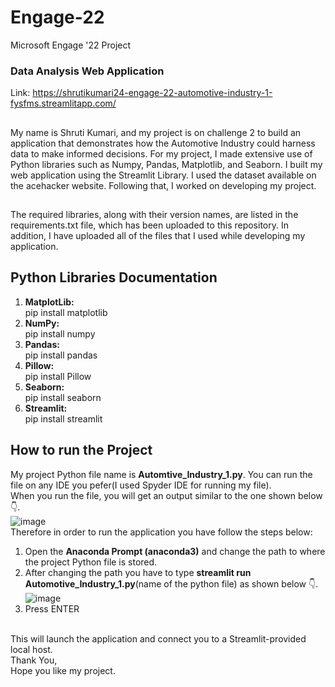 # Engage-22
Microsoft Engage '22 Project
### Data Analysis Web Application
Link: https://shrutikumari24-engage-22-automotive-industry-1-fysfms.streamlitapp.com/
##
My name is Shruti Kumari, and my project is on challenge 2 to build an application that demonstrates how the Automotive Industry could harness data to make informed decisions. For my project, I made extensive use of Python libraries such as Numpy, Pandas, Matplotlib, and Seaborn. I built my web application using the Streamlit Library. I used the dataset available on the acehacker website. Following that, I worked on developing my project.
##
The required libraries, along with their version names, are listed in the requirements.txt file, which has been uploaded to this repository. In addition, I have uploaded all of the files that I used while developing my application.
<br />
## Python Libraries Documentation
1. **MatplotLib:**<br />
    pip install matplotlib
2. **NumPy:**<br />
    pip install numpy
3. **Pandas:**<br />
    pip install pandas
4. **Pillow:**<br />
    pip install Pillow
5. **Seaborn:**<br />
    pip install seaborn
6. **Streamlit:**<br />
    pip install streamlit
###
## How to run the Project
My project Python file name is **Automtive_Industry_1.py**. You can run the file on any IDE you pefer(I used Spyder IDE for running my file).
<br />
When you run the file, you will get an output similar to the one shown below 👇.<br />
![image](https://user-images.githubusercontent.com/102343505/170865322-577a73b7-5fbe-4349-b75a-3944065aa75a.png)
<br />
Therefore in order to run the application you have follow the steps below:
1. Open the **Anaconda Prompt (anaconda3)** and change the path to where the project Python file is stored.
2. After changing the path you have to type **streamlit run Automotive_Industry_1.py**(name of the python file) as shown below 👇.<br />
![image](https://user-images.githubusercontent.com/102343505/170865623-2acb5288-dd9d-49ce-adc6-37d6cbe551ad.png)
3. Press ENTER
<br />
This will launch the application and connect you to a Streamlit-provided local host.
<br />
Thank You,<br />
Hope you like my project.
